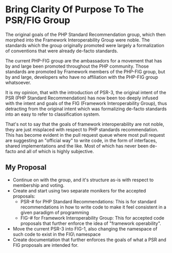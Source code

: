 Bring Clarity Of Purpose To The PSR/FIG Group
=============================================

The original goals of the PHP Standard Recommendation group, which then
morphed into the Framework Interoperability Group were noble.  The standards
which the group originally promoted were largely a formalization of conventions
that were already de-facto standards.

The current PHP-FIG group are the ambassadors for a movement that has by and
large been promoted throughout the PHP community.  Those standards are promoted
by Framework members of the PHP-FIG group, but by and large, developers who
have no affiliation with the PHP-FIG group whatsoever.

It is my opinion, that with the introduction of PSR-3, the original intent
of the PSR (PHP Standard Recommendation) has now been too deeply infused with
the intent and goals of the FIG (Framework Interoperability Group), thus
detracting from the original intent which was formalizing de-facto standards
into an easy to refer to classification system.

That's not to say that the goals of framework interoperability are not noble,
they are just misplaced with respect to PHP standards recommendation.  This
has become evident in the pull request queue where most pull request are
suggesting an "official way" to write code, in the form of interfaces, shared
implementations and the like.  Most of which has never been de-facto and all
of which is highly subjective.

My Proposal
-----------

* Continue on with the group, and it's structure as-is with respect to membership and voting.
* Create and start using two separate monikers for the accepted proposals:
    * PSR-# for PHP Standard Recommendations:  This is for standard recommendations
      in how to write code to make it feel consistent in a given paradigm of programming
    * FIG-# for Framework Interoperability Group: This for accepted code proposals
      that further enforce the idea of "framework operability".
* Move the current PSR-3 into FIG-1, also changing the namespace of such code to exist in the FIG\ namespace
* Create documentation that further enforces the goals of what a PSR and FIG proposals are intended for. 


